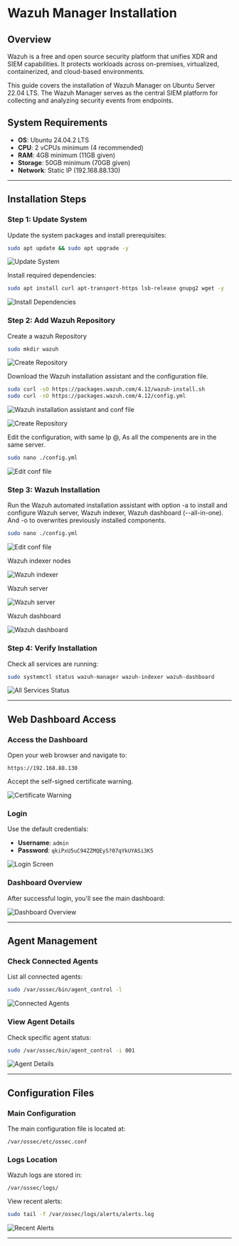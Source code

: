 # Wazuh Manager Installation

## Overview
Wazuh is a free and open source security platform that unifies XDR and SIEM capabilities. It protects workloads across on-premises, virtualized, containerized, and cloud-based environments.

This guide covers the installation of Wazuh Manager on Ubuntu Server 22.04 LTS. The Wazuh Manager serves as the central SIEM platform for collecting and analyzing security events from endpoints.

## System Requirements
- **OS**: Ubuntu 24.04.2 LTS
- **CPU**: 2 vCPUs minimum (4 recommended)
- **RAM**: 4GB minimum (11GB given)  
- **Storage**: 50GB minimum (70GB given)
- **Network**: Static IP (192.168.88.130)

---

## Installation Steps

### Step 1: Update System
Update the system packages and install prerequisites:

```bash
sudo apt update && sudo apt upgrade -y
```

![Update System](screenshots/01-system-update.png)

Install required dependencies:

```bash
sudo apt install curl apt-transport-https lsb-release gnupg2 wget -y
```

![Install Dependencies](screenshots/02-install-dependencies.png)

### Step 2: Add Wazuh Repository
Create a wazuh Repository

```bash
sudo mkdir wazuh
```
![Create Repository](screenshots/03-create-repo.png)

Download the Wazuh installation assistant and the configuration file.

```bash
sudo curl -sO https://packages.wazuh.com/4.12/wazuh-install.sh
sudo curl -sO https://packages.wazuh.com/4.12/config.yml
```
![Wazuh installation assistant and conf file](screenshots/03-create-repo.png)

![Create Repository](screenshots/04-inst_ass-conf.png)

Edit the configuration, with same Ip @, As all the compenents are in the same server.

```bash
sudo nano ./config.yml
```
![Edit conf file](screenshots/05-wazuh-conf.png)

### Step 3: Wazuh Installation

Run the Wazuh automated installation assistant with option -a to install and configure Wazuh server, Wazuh indexer, Wazuh dashboard (--all-in-one). And -o to overwrites previously installed components. 

```bash
sudo nano ./config.yml
```
![Edit conf file](screenshots/06-wazuh-installation.png)

Wazuh indexer nodes

![Wazuh indexer](screenshots/07-Wazuh-indexer.png)

Wazuh server 

![Wazuh server](screenshots/08-Wazuh-server.png)

Wazuh dashboard

![Wazuh dashboard](screenshots/09-Wazuh-dashboard.png)

### Step 4: Verify Installation

Check all services are running:

```bash
sudo systemctl status wazuh-manager wazuh-indexer wazuh-dashboard
```

![All Services Status](screenshots/10-all-services-status.png)

---

## Web Dashboard Access

### Access the Dashboard
Open your web browser and navigate to:
```
https://192.168.88.130
```

Accept the self-signed certificate warning.

![Certificate Warning](screenshots/11-certificate-warning.png)

### Login
Use the default credentials:
- **Username**: `admin`
- **Password**: `qkiPxU5uC94ZZMQEyS?07qYkUYASi3K5`

![Login Screen](screenshots/12-login-scree.png)

### Dashboard Overview
After successful login, you'll see the main dashboard:

![Dashboard Overview](screenshots/13-dashboard-overview.png)

---

## Agent Management

### Check Connected Agents
List all connected agents:

```bash
sudo /var/ossec/bin/agent_control -l
```

![Connected Agents](screenshots/14-wazuh-agents.png)

### View Agent Details
Check specific agent status:

```bash
sudo /var/ossec/bin/agent_control -i 001
```

![Agent Details](screenshots/15-con-agents.png)

---

## Configuration Files

### Main Configuration
The main configuration file is located at:
```
/var/ossec/etc/ossec.conf
```

### Logs Location
Wazuh logs are stored in:
```
/var/ossec/logs/
```

View recent alerts:

```bash
sudo tail -f /var/ossec/logs/alerts/alerts.log
```

![Recent Alerts](screenshots/16-recent-alerts.png)

---

